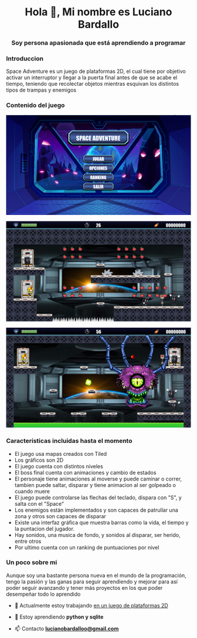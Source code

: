 <h1 align="center">Hola 👋, Mi nombre es Luciano Bardallo</h1>
<h3 align="center">Soy persona apasionada que está aprendiendo a programar</h3>

<h3> Introduccion </h3>

Space Adventure es un juego de plataformas 2D, el cual tiene por objetivo activar un interruptor y llegar a la puerta final antes de que se acabe el tiempo,
teniendo que recolectar objetos mientras esquivan los distintos tipos de trampas y enemigos

<h3> Contenido del juego </h3>

![image_text](https://github.com/LucianoBardallo/JUEGO_FINAL/blob/main/Documents/Space_adventure/Menu.png)

![image_text](https://github.com/LucianoBardallo/JUEGO_FINAL/blob/main/Documents/Space_adventure/Nivel%202.png)

![image_text](https://github.com/LucianoBardallo/JUEGO_FINAL/blob/main/Documents/Space_adventure/Boss.png)

<h3> Características incluidas hasta el momento </h3>

- El juego usa mapas creados con Tiled
- Los gráficos son 2D
- El juego cuenta con distintos niveles
- El boss final cuenta con animaciones y cambio de estados
- El personaje tiene animaciones al moverse y puede caminar o correr, tambien puede saltar, disparar y tiene animacion al ser golpeado o cuando muere
- El juego puede controlarse las flechas del teclado, dispara con "S", y salta con el "Space"
- Los enemigos están implementados y son capaces de patrullar una zona y otros son capaces de disparar
- Existe una interfaz gráfica que muestra barras como la vida, el tiempo y la puntacion del jugador.
- Hay sonidos, una musica de fondo, y sonidos al disparar, ser herido, entre otros
- Por ultimo cuenta con un ranking de puntuaciones por nivel



<h3> Un poco sobre mi </h3>

Aunque soy una bastante persona nueva en el mundo de la programación, 
tengo la pasión y las ganas para seguir aprendiendo y mejorar para así poder seguir avanzando 
y tener más proyectos en los que poder desempeñar todo lo aprendido 

- 🔭 Actualmente estoy trabajando [en un juego de plataformas 2D](https://github.com/LucianoBardallo/JUEGO_FINAL)

- 🌱 Estoy aprendiendo **python y sqlite**

- 📫 Contacto **lucianobardalloo@gmail.com**

